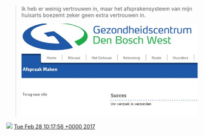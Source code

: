 > Ik heb er weinig vertrouwen in, maar het afsprakensysteem van mijn huisarts boezemt zeker geen extra vertrouwen in\. 
> 
> ![](../../media/836520804204556288-C5vq3N3XQAAGqx1.jpg)

<img src="../../media/tweet.ico" width="12" /> [Tue Feb 28 10:17:56 +0000 2017](https://twitter.com/DromerDenker/status/836520804204556288)